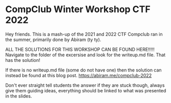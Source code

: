 # CompClub Winter Workshop CTF 2022

Hey friends. This is a mash-up of the 2021 and 2022 CTF Compclub ran in the summer, primarily done by Abiram (ty ty).


ALL THE SOLUTIONS FOR THIS WORKSHOP CAN BE FOUND HERE!!!!!
Navigate to the folder of the excersise and look for the writeup.md file. That has the solution!

If there is no writeup.md file (some do not have one) then the solution can instead be found at this blog post.
https://abiram.me/compclub-2022

Don't ever straight tell students the answer if they are stuck though, always give them guiding ideas, everything should be linked to what was presented in the slides.
